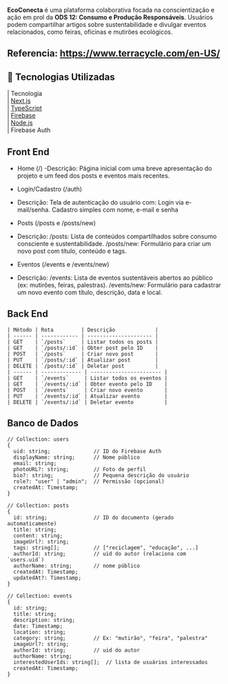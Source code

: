 **EcoConecta** é uma plataforma colaborativa focada na conscientização e ação em prol da **ODS 12: Consumo e Produção Responsáveis**. Usuários podem compartilhar artigos sobre sustentabilidade e divulgar eventos relacionados, como feiras, oficinas e mutirões ecológicos.

## Referencia: https://www.terracycle.com/en-US/

## 🚀 Tecnologias Utilizadas

| Tecnologia       
| [Next.js](https://nextjs.org/)      
| [TypeScript](https://www.typescriptlang.org/)    
| [Firebase](https://firebase.google.com/)   
| [Node.js](https://nodejs.org/)       
| Firebase Auth

## Front End

- Home (/)
-Descrição: Página inicial com uma breve apresentação do projeto e um feed dos posts e eventos mais recentes.

- Login/Cadastro (/auth)
- Descrição: Tela de autenticação do usuário com: Login via e-mail/senha. Cadastro simples com nome, e-mail e senha

-  Posts (/posts e /posts/new)
- Descrição: /posts: Lista de conteúdos compartilhados sobre consumo consciente e sustentabilidade. /posts/new: Formulário para criar um novo post com título, conteúdo e tags.

- Eventos (/events e /events/new)
- Descrição: /events: Lista de eventos sustentáveis abertos ao público (ex: mutirões, feiras, palestras). /events/new: Formulário para cadastrar um novo evento com título, descrição, data e local.


## Back End
```
| Método | Rota         | Descrição             |
| ------ | ------------ | --------------------- |
| GET    | `/posts`     | Listar todos os posts |
| GET    | `/posts/:id` | Obter post pelo ID    |
| POST   | `/posts`     | Criar novo post       |
| PUT    | `/posts/:id` | Atualizar post        |
| DELETE | `/posts/:id` | Deletar post          |
| ------ | ------------- | ----------------------- |
| GET    | `/events`     | Listar todos os eventos |
| GET    | `/events/:id` | Obter evento pelo ID    |
| POST   | `/events`     | Criar novo evento       |
| PUT    | `/events/:id` | Atualizar evento        |
| DELETE | `/events/:id` | Deletar evento          |
```

## Banco de Dados
```
// Collection: users
{
  uid: string;              // ID do Firebase Auth
  displayName: string;      // Nome público
  email: string;
  photoURL?: string;        // Foto de perfil
  bio?: string;             // Pequena descrição do usuário
  role?: "user" | "admin";  // Permissão (opcional)
  createdAt: Timestamp;
}
```

```
// Collection: posts
{
  id: string;               // ID do documento (gerado automaticamente)
  title: string;
  content: string;
  imageUrl?: string;
  tags: string[];           // ["reciclagem", "educação", ...]
  authorId: string;         // uid do autor (relaciona com `users.uid`)
  authorName: string;       // nome público
  createdAt: Timestamp;
  updatedAt?: Timestamp;
}
```

```
// Collection: events
{
  id: string;
  title: string;
  description: string;
  date: Timestamp;
  location: string;
  category: string;         // Ex: "mutirão", "feira", "palestra"
  imageUrl?: string;
  authorId: string;         // uid do autor
  authorName: string;
  interestedUserIds: string[];  // lista de usuários interessados
  createdAt: Timestamp;
}
```


